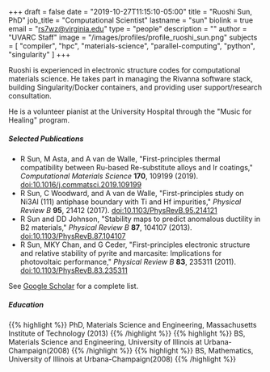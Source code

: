+++
draft = false
date = "2019-10-27T11:15:10-05:00"
title = "Ruoshi Sun, PhD"
job_title = "Computational Scientist"
lastname = "sun"
biolink = true
email = "rs7wz@virginia.edu"
type = "people"
description = ""
author = "UVARC Staff"
image = "/images/profiles/profile_ruoshi_sun.png"
subjects = [
  "compiler",
  "hpc",
  "materials-science",
  "parallel-computing",
  "python",
  "singularity"
]
+++

Ruoshi is experienced in electronic structure codes for computational materials science. He takes part in managing the Rivanna software stack, building Singularity/Docker containers, and providing user support/research consultation.

He is a volunteer pianist at the University Hospital through the "Music for Healing" program.

##### Selected Publications
- R Sun, M Asta, and A van de Walle, "First-principles thermal compatibility between Ru-based Re-substitute alloys and Ir coatings," *Computational Materials Science* **170**, 109199 (2019). [doi:10.1016/j.commatsci.2019.109199](https://doi.org/10.1016/j.commatsci.2019.109199)
- R Sun, C Woodward, and A van de Walle, "First-principles study on Ni3Al (111) antiphase boundary with Ti and Hf impurities," *Physical Review B* **95**, 21412 (2017). [doi:10.1103/PhysRevB.95.214121](https://doi.org/10.1103/PhysRevB.95.214121)
- R Sun and DD Johnson, "Stability maps to predict anomalous ductility in B2 materials," *Physical Review B* **87**, 104107 (2013). [doi:10.1103/PhysRevB.87.104107](https://doi.org/10.1103/PhysRevB.87.104107)
- R Sun, MKY Chan, and G Ceder, "First-principles electronic structure and relative stability of pyrite and marcasite: Implications for photovoltaic performance," *Physical Review B* **83**, 235311 (2011). [doi:10.1103/PhysRevB.83.235311](https://doi.org/10.1103/PhysRevB.83.235311)

See [Google Scholar](https://scholar.google.com/citations?user=SnJ0Pb8AAAAJ&hl=en) for a complete list.

##### Education
{{% highlight %}}
PhD, Materials Science and Engineering, Massachusetts Institute of Technology (2013)
{{% /highlight %}}
{{% highlight %}}
BS, Materials Science and Engineering, University of Illinois at Urbana-Champaign(2008)
{{% /highlight %}}
{{% highlight %}}
BS, Mathematics, University of Illinois at Urbana-Champaign(2008)
{{% /highlight %}}
